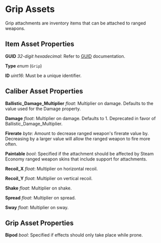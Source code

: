 Grip Assets
============

Grip attachments are inventory items that can be attached to ranged weapons.

Item Asset Properties
---------------------

**GUID** *32-digit hexadecimal*: Refer to [GUID](/GUID.md) documentation.

**Type** *enum* (`Grip`)

**ID** *uint16*: Must be a unique identifier.

Caliber Asset Properties
------------------------

**Ballistic_Damage_Multiplier** *float*: Multiplier on damage. Defaults to the value used for the Damage property.

**Damage** *float*: Multiplier on damage. Defaults to 1. Deprecated in favor of Ballistic_Damage_Multiplier.

**Firerate** *byte*: Amount to decrease ranged weapon's firerate value by. Decreasing by a larger value will allow the ranged weapon to fire more often.

**Paintable** *bool*: Specified if the attachment should be affected by Steam Economy ranged weapon skins that include support for attachments.

**Recoil_X** *float*: Multiplier on horizontal recoil.

**Recoil_Y** *float*: Multiplier on vertical recoil.

**Shake** *float*: Multiplier on shake.

**Spread** *float*: Multiplier on spread.

**Sway** *float*: Multiplier on sway.

Grip Asset Properties
---------------------

**Bipod** *bool*: Specified if effects should only take place while prone.

